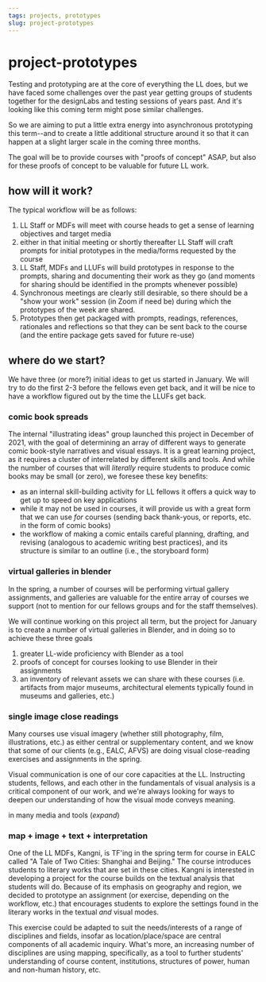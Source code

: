 ```yaml
---
tags: projects, prototypes
slug: project-prototypes
---
```

# project-prototypes

Testing and prototyping are at the core of everything the LL does, but we have faced some challenges over the past year getting groups of students together for the designLabs and testing sessions of years past. And it's looking like this coming term might pose similar challenges.

So we are aiming to put a little extra energy into asynchronous prototyping this term--and to create a little additional structure around it so that it can happen at a slight larger scale in the coming three months.

The goal will be to provide courses with "proofs of concept" ASAP, but also for these proofs of concept to be valuable for future LL work.

## how will it work?

The typical workflow will be as follows:

1. LL Staff or MDFs will meet with course heads to get a sense of learning objectives and target media
2. either in that initial meeting or shortly thereafter LL Staff will craft prompts for initial prototypes in the media/forms requested by the course
3. LL Staff, MDFs and LLUFs will build prototypes in response to the prompts, sharing and documenting their work as they go (and moments for sharing should be identified in the prompts whenever possible)
4. Synchronous meetings are clearly still desirable, so there should be a "show your work" session (in Zoom if need be) during which the prototypes of the week are shared.
5. Prototypes then get packaged with prompts, readings, references, rationales and reflections so that they can be sent back to the course (and the entire package gets saved for future re-use)

## where do we start?

We have three (or more?) initial ideas to get us started in January. We will try to do the first 2-3 before the fellows even get back, and it will be nice to have a workflow figured out by the time the LLUFs get back.

### comic book spreads

The internal "illustrating ideas" group launched this project in December of 2021, with the goal of determining an array of different ways to generate comic book-style narratives and visual essays. It is a great learning project, as it requires a cluster of interrelated by different skills and tools. And while the number of courses that will *literally* require students to produce comic books may be small (or zero), we foresee these key benefits:
* as an internal skill-building activity for LL fellows it offers a quick way to get up to speed on key applications
* while it may not be used in courses, it will provide us with a great form that we can use *for* courses (sending back thank-yous, or reports, etc. in the form of comic books)
* the workflow of making a comic entails careful planning, drafting, and revising (analogous to academic writing best practices), and its structure is similar to an outline (i.e., the storyboard form)

### virtual galleries in blender

In the spring, a number of courses will be performing virtual gallery assignments, and galleries are valuable for the entire array of courses we support (not to mention for our fellows groups and for the staff themselves).

We will continue working on this project all term, but the project for January is to create a number of virtual galleries in Blender, and in doing so to achieve these three goals
1. greater LL-wide proficiency with Blender as a tool
2. proofs of concept for courses looking to use Blender in their assignments
3. an inventory of relevant assets we can share with these courses (i.e. artifacts from major museums, architectural elements typically found in museums and galleries, etc.)

### single image close readings

Many courses use visual imagery (whether still photography, film, illustrations, etc.) as either central or supplementary content, and we know that some of our clients (e.g., EALC, AFVS) are doing visual close-reading exercises and assignments in the spring.  

Visual communication is one of our core capacities at the LL. Instructing students, fellows, and each other in the fundamentals of visual analysis is a critical component of our work, and we're always looking for ways to deepen our understanding of how the visual mode conveys meaning.

in many media and tools (*expand*)

### map + image + text + interpretation

One of the LL MDFs, Kangni, is TF'ing in the spring term for course in EALC called "A Tale of Two Cities: Shanghai and Beijing." The course introduces students to literary works that are set in these cities. Kangni is interested in developing a project for the course builds on the textual analysis that students will do. Because of its emphasis on geography and region, we decided to prototype an assignment (or exercise, depending on the workflow, etc.) that encourages students to explore the settings found in the literary works in the textual *and* visual modes.

This exercise could be adapted to suit the needs/interests of a range of disciplines and fields, insofar as location/place/space are central components of all academic inquiry. What's more, an increasing number of disciplines are using mapping, specifically, as a tool to further students' understanding of course content, institutions, structures of power, human and non-human history, etc.